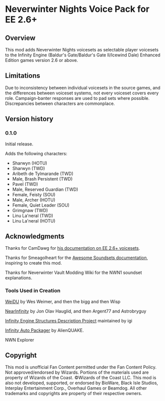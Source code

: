 # Neverwinter Nights Voice Pack for EE 2.6+

## Overview
This mod adds Neverwinter Nights voicesets as selectable player voicesets to the Infinity Engine (Baldur's Gate/Baldur's Gate II/Icewind Dale) Enhanced Edition games version 2.6 or above.

## Limitations
Due to inconsistency between individual voicesets in the source games, and the differences between voiceset systems, not every voiceset covers every role. Campaign-banter responses are used to pad sets where possible. Discrepancies between characters are commonplace.

## Version history
### 0.1.0
Initial release.

Adds the following characters:
 - Sharwyn (HOTU)
 - Sharwyn (TWD)
 - Aribeth de Tylmarande (TWD)
 - Male, Brash Persistent (TWD)
 - Pavel (TWD)
 - Male, Reserved Guardian (TWD)
 - Female, Feisty (SOU)
 - Male, Archer (HOTU)
 - Female, Quiet Leader (SOU)
 - Grimgnaw (TWD)
 - Linu La'neral (TWD)
 - Linu La'neral (HOTU)

## Acknowledgments
Thanks for CamDawg for [his documentation on EE 2.6+ voicesets](https://github.com/Gibberlings3/EE_soundset_tool).

Thanks for Smeagolheart for the [Awesome Soundsets documentation](https://forums.beamdog.com/discussion/38319/mods-awesome-soundsets-mods-master-thread-custom-soundsets-for-bgee-bg2ee-and-iwdee/p1), inspiring to create this mod.

Thanks for Neverwinter Vault Modding Wiki for the NWN1 soundset explanations.

### Tools Used in Creation
[WeiDU](http://www.weidu.org) by Wes Weimer, and then the bigg and then Wisp

[NearInfinity](https://github.com/NearInfinityBrowser/NearInfinity) by Jon Olav Hauglid, and then Argent77 and Astrobryguy

[Infinity Engine Structures Description Project](http://iesdp.gibberlings3.net) maintained by igi

[Infinity Auto Packager](https://www.gibberlings3.net/forums/topic/31131-infinity-auto-packager-automatically-generate-mod-packages-when-you-publish-a-release) by AlienQUAKE.

NWN Explorer

## Copyright
This mod is unofficial Fan Content permitted under the Fan Content Policy. Not approved/endorsed by Wizards. Portions of the materials used are property of Wizards of the Coast. ©Wizards of the Coast LLC. This mod is also not developed, supported, or endorsed by BioWare, Black Isle Studios, Interplay Entertainment Corp., Overhaul Games or Beamdog. All other trademarks and copyrights are property of their respective owners.
